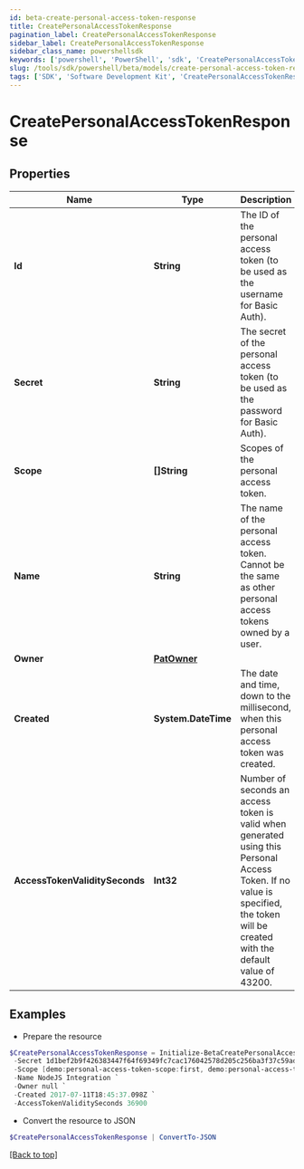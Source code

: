 ```yaml
---
id: beta-create-personal-access-token-response
title: CreatePersonalAccessTokenResponse
pagination_label: CreatePersonalAccessTokenResponse
sidebar_label: CreatePersonalAccessTokenResponse
sidebar_class_name: powershellsdk
keywords: ['powershell', 'PowerShell', 'sdk', 'CreatePersonalAccessTokenResponse', 'BetaCreatePersonalAccessTokenResponse'] 
slug: /tools/sdk/powershell/beta/models/create-personal-access-token-response
tags: ['SDK', 'Software Development Kit', 'CreatePersonalAccessTokenResponse', 'BetaCreatePersonalAccessTokenResponse']
---
```



# CreatePersonalAccessTokenResponse

## Properties

Name | Type | Description | Notes
------------ | ------------- | ------------- | -------------
**Id** | **String** | The ID of the personal access token (to be used as the username for Basic Auth). | [required]
**Secret** | **String** | The secret of the personal access token (to be used as the password for Basic Auth). | [required]
**Scope** | **[]String** | Scopes of the personal  access token. | [required]
**Name** | **String** | The name of the personal access token. Cannot be the same as other personal access tokens owned by a user. | [required]
**Owner** | [**PatOwner**](pat-owner) |  | [required]
**Created** | **System.DateTime** | The date and time, down to the millisecond, when this personal access token was created. | [required]
**AccessTokenValiditySeconds** | **Int32** | Number of seconds an access token is valid when generated using this Personal Access Token. If no value is specified, the token will be created with the default value of 43200. | [required]

## Examples

- Prepare the resource
```powershell
$CreatePersonalAccessTokenResponse = Initialize-BetaCreatePersonalAccessTokenResponse  -Id 86f1dc6fe8f54414950454cbb11278fa `
 -Secret 1d1bef2b9f426383447f64f69349fc7cac176042578d205c256ba3f37c59adb9 `
 -Scope [demo:personal-access-token-scope:first, demo:personal-access-token-scope:second] `
 -Name NodeJS Integration `
 -Owner null `
 -Created 2017-07-11T18:45:37.098Z `
 -AccessTokenValiditySeconds 36900
```

- Convert the resource to JSON
```powershell
$CreatePersonalAccessTokenResponse | ConvertTo-JSON
```


[[Back to top]](#) 

